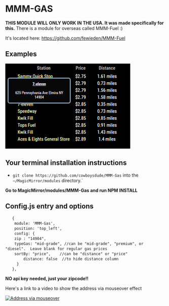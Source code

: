 # MMM-GAS

**THIS MODULE WILL ONLY WORK IN THE USA.  It was made specifically for this.**
There is a module for overseas called MMM-Fuel :)

It's located here:
https://github.com/fewieden/MMM-Fuel

## Examples

![](1.png) 

## Your terminal installation instructions

* `git clone https://github.com/cowboysdude/MMM-Gas` into the `~/MagicMirror/modules` directory.`

**Go to MagicMirror/modules/MMM-Gas and run NPM INSTALL**

## Config.js entry and options
       {
        module: 'MMM-Gas',
        position: 'top_left',
        config: { 
		zip : "14904",
		typeGas: "mid-grade", //can be "mid-grade", "premium", or "diesel".  Leave blank for regular gas prices
		sortBy: "price",	//can be "distance" or "price"		
	        distance: false  //to hide distance column
	     }
       },

**NO api key needed, just your zipcode!!**

Here's a link to a video to show the address via mouseover effect

 
[![Address via mouseover](https://i9.ytimg.com/vi/D8mITcVncps/default.jpg?sqp=CISPrtsF&rs=AOn4CLBJNhPf5b6N6L0e_MgPnhXeiB8t_g)](https://www.youtube.com/watch?v=D8mITcVncps)


